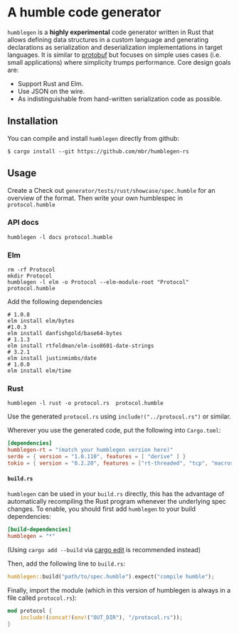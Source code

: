 # A humble code generator

`humblegen` is a **highly experimental** code generator written in Rust that allows defining data structures in a custom language and generating declarations as serialization and deserialization implementations in target languages. It is similar to [protobuf](https://developers.google.com/protocol-buffers) but focuses on simple uses cases (i.e. small applications) where simplicity trumps performance. Core design goals are:

* Support Rust and Elm.
* Use JSON on the wire.
* As indistinguishable from hand-written serialization code as possible.

## Installation

You can compile and install `humblegen` directly from github:

```
$ cargo install --git https://github.com/mbr/humblegen-rs
```

## Usage

Create a 
Check out `generator/tests/rust/showcase/spec.humble` for an overview of the format.
Then write your own humblespec in `protocol.humble`

### API docs

```
humblegen -l docs protocol.humble
```

### Elm

```
rm -rf Protocol
mkdir Protocol
humblegen -l elm -o Protocol --elm-module-root "Protocol" protocol.humble
```

Add the following dependencies

```
# 1.0.8
elm install elm/bytes
#1.0.3
elm install danfishgold/base64-bytes
# 1.1.3
elm install rtfeldman/elm-iso8601-date-strings
# 3.2.1
elm install justinmimbs/date
# 1.0.0
elm install elm/time
```

### Rust

```
humblegen -l rust -o protocol.rs  protocol.humble
```

Use the generated `protocol.rs` using `include!("../protocol.rs")` or similar.

Wherever you use the generated code, put the following into `Cargo.toml`:

```toml
[dependencies]
humblegen-rt = "(match your humblegen version here)"
serde = { version = "1.0.110", features = [ "derive" ] }
tokio = { version = "0.2.20", features = ["rt-threaded", "tcp", "macros"] }
```


#### `build.rs`

`humblegen` can be used in your `build.rs` directly, this has the advantage of automatically recompiling the Rust program whenever the underlying spec changes. To enable, you should first add `humblegen` to your build dependencies:

```toml
[build-dependencies]
humblegen = "*"
```

(Using `cargo add --build` via [cargo edit](https://crates.io/crates/cargo-edit) is recommended instead)

Then, add the following line to `build.rs`:

```rust
humblegen::build("path/to/spec.humble").expect("compile humble");
```

Finally, import the module (which in this version of humblegen is always in a file called `protocol.rs`):

```rust
mod protocol {
    include!(concat!(env!("OUT_DIR"), "/protocol.rs"));
}
```
